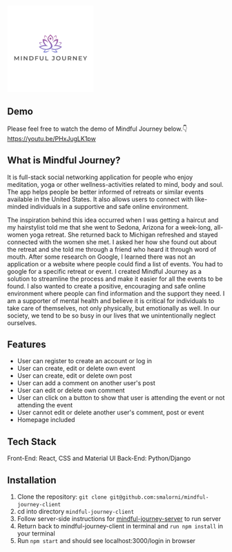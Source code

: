 <img src="public/Images/Journey-Logo.png" width="200" height="200"/>

## Demo
Please feel free to watch the demo of Mindful Journey below.👇
https://youtu.be/PHxJugLK1pw


## What is Mindful Journey?

It is full-stack social networking application for people who enjoy meditation, yoga or other wellness-activities related to mind, body and soul. The app helps people be better informed of retreats or similar events available in the United States. It also allows users to connect with like-minded individuals in a supportive and safe online environment. 

The inspiration behind this idea occurred when I was getting a haircut and my hairstylist told me that she went to Sedona, Arizona for a week-long, all-women yoga retreat. She returned back to Michigan refreshed and stayed connected with the women she met. I asked her how she found out about the retreat and she told me through a friend who heard it through word of mouth. After some research on Google, I learned there was not an application or a website where people could find a list of events. You had to google for a specific retreat or event. I created Mindful Journey as a solution to streamline the process and make it easier for all the events to be found. I also wanted to create a positive, encouraging and safe online environment where people can find information and the support they need.  I am a supporter of mental health and believe it is critical for individuals to take care of themselves, not only physically, but emotionally as well. In our society, we tend to be so busy in our lives that we unintentionally neglect ourselves.

## Features

* User can register to create an account or log in
* User can create, edit or delete own event
* User can create, edit or delete own post
* User can add a comment on another user's post
* User can edit or delete own comment
* User can click on a button to show that user is attending the event or not attending the event
* User cannot edit or delete another user's comment, post or event
* Homepage included


## Tech Stack
Front-End: React, CSS and Material UI
Back-End: Python/Django


## Installation
1. Clone the repository: `git clone git@github.com:smalorni/mindful-journey-client`
2. cd into directory `mindful-journey-client`
3. Follow server-side instructions for <a href="https://github.com/smalorni/mindful-journey-server" target="_blank">mindful-journey-server</a> to run server
4. Return back to mindful-journey-client in terminal and `run npm install` in your terminal
5. Run `npm start` and should see localhost:3000/login in browser